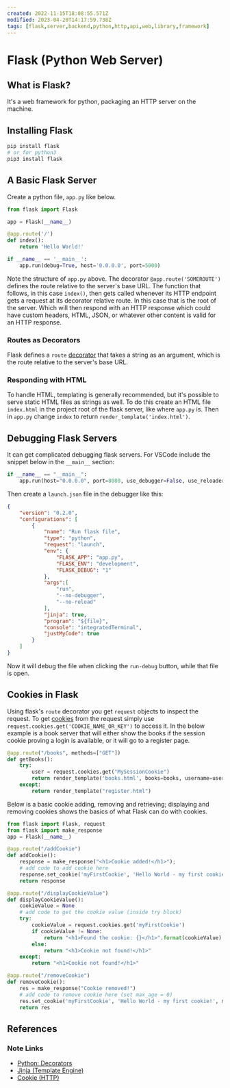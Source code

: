 ```yaml
---
created: 2022-11-15T18:08:55.571Z
modified: 2023-04-20T14:17:59.738Z
tags: [flask,server,backend,python,http,api,web,library,framework]
---
```

# Flask (Python Web Server)

## What is Flask?

It's a web framework for python,
packaging an HTTP server on the machine.

## Installing Flask

```sh
pip install flask
# or for python3
pip3 install flask
```

## A Basic Flask Server

Create a python file, `app.py` like below.

```python
from flask import Flask

app = Flask(__name__)

@app.route('/')
def index():
    return 'Hello World!'

if __name__ == '__main__':
    app.run(debug=True, host='0.0.0.0', port=5000)
```

Note the structure of `app.py` above.
The decorator `@app.route('SOMEROUTE')`
defines the route relative to the server's base URL.
The function that follows,
in this case `index()`,
then gets called whenever its HTTP endpoint gets a request at its decorator relative route.
In this case that is the root of the server.
Which will then respond with an HTTP response which could have custom headers,
HTML, JSON, or whatever other content is valid for an HTTP response.

### Routes as Decorators

Flask defines a `route` [decorator][py-deco-zk] that takes a string as an argument,
which is the route relative to the server's base URL.

### Responding with HTML

To handle HTML,
templating is generally recommended,
but it's possible to serve static HTML files as strings as well.
To do this create an HTML file `index.html` in the project root of the flask server,
like where `app.py` is.
Then in `app.py` change `index` to return `render_template('index.html')`.

## Debugging Flask Servers

It can get complicated debugging flask servers.
For VSCode include the snippet below in the `__main__` section:

```python
if __name__ == "__main__":
    app.run(host="0.0.0.0", port=8080, use_debugger=False, use_reloader=False, passthrough_errors=True)
```

Then create a `launch.json` file in the debugger like this:

```json
{
    "version": "0.2.0",
    "configurations": [
        {
            "name": "Run flask file",
            "type": "python",
            "request": "launch",
            "env": {
                "FLASK_APP": "app.py",
                "FLASK_ENV": "development",
                "FLASK_DEBUG": "1"
            },
            "args":[
                "run",
                "--no-debugger",
                "--no-reload"
            ],
            "jinja": true,
            "program": "${file}",
            "console": "integratedTerminal",
            "justMyCode": true
        }
    ]
}
```

Now it will debug the file when clicking the `run-debug` button,
while that file is open.

## Cookies in Flask

Using flask's `route` decorator you get `request` objects to inspect the request.
To get [cookies][-cookie] from the request simply use
`request.cookies.get('COOKIE_NAME_OR_KEY')` to access it.
In the below example is
a book server that will either
show the books if the session cookie proving a login is available,
or it will go to a register page.

```python
@app.route("/books", methods=["GET"])
def getBooks():
    try:
        user = request.cookies.get("MySessionCookie")
        return render_template('books.html', books=books, username=user)
    except:
        return render_template("register.html")
```

Below is a basic cookie adding, removing and retrieving;
displaying and removing cookies shows the basics of what Flask can do with cookies.

```python
from flask import Flask, request
from flask import make_response
app = Flask(__name__)

@app.route("/addCookie")
def addCookie():
    response = make_response("<h1>Cookie added!</h1>");
    # add code to add cookie here
    response.set_cookie('myFirstCookie', 'Hello World - my first cookie!')
    return response

@app.route("/displayCookieValue")
def displayCookieValue():
    cookieValue = None
    # add code to get the cookie value (inside try block)
    try:
        cookieValue = request.cookies.get('myFirstCookie')
        if cookieValue != None:
            return "<h1>Found the cookie: {}</h1>".format(cookieValue)
        else:
            return "<h1>Cookie not found!</h1>"
    except:
        return "<h1>Cookie not found!</h1>"

@app.route("/removeCookie")
def removeCookie():
    res = make_response("Cookie removed!")
    # add code to remove cookie here (set max_age = 0)
    res.set_cookie('myFirstCookie', 'Hello World - my first cookie!', max_age=0)
    return res
```

## References

### Note Links

* [Python: Decorators][py-deco-zk]
* [Jinja (Template Engine)][jinja-zk]
* [Cookie (HTTP)][-cookie]

<!-- Hidden Reference Links Below Here -->
[py-deco-zk]: ./python.md#Decorators "Python: Decorators"
[jinja-zk]: ./jinja.md "Jinja (Template Engine)"
[-cookie]: cookie.md "Cookie (HTTP)"

